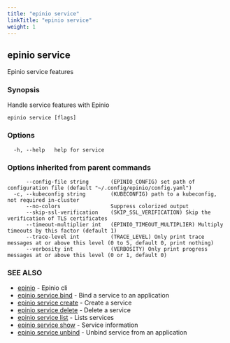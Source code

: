 ```yaml
---
title: "epinio service"
linkTitle: "epinio service"
weight: 1
---
```

## epinio service

Epinio service features

### Synopsis

Handle service features with Epinio

```
epinio service [flags]
```

### Options

```
  -h, --help   help for service
```

### Options inherited from parent commands

```
      --config-file string       (EPINIO_CONFIG) set path of configuration file (default "~/.config/epinio/config.yaml")
  -c, --kubeconfig string        (KUBECONFIG) path to a kubeconfig, not required in-cluster
      --no-colors                Suppress colorized output
      --skip-ssl-verification    (SKIP_SSL_VERIFICATION) Skip the verification of TLS certificates
      --timeout-multiplier int   (EPINIO_TIMEOUT_MULTIPLIER) Multiply timeouts by this factor (default 1)
      --trace-level int          (TRACE_LEVEL) Only print trace messages at or above this level (0 to 5, default 0, print nothing)
      --verbosity int            (VERBOSITY) Only print progress messages at or above this level (0 or 1, default 0)
```

### SEE ALSO

* [epinio](epinio.md)	 - Epinio cli
* [epinio service bind](epinio_service_bind.md)	 - Bind a service to an application
* [epinio service create](epinio_service_create.md)	 - Create a service
* [epinio service delete](epinio_service_delete.md)	 - Delete a service
* [epinio service list](epinio_service_list.md)	 - Lists services
* [epinio service show](epinio_service_show.md)	 - Service information
* [epinio service unbind](epinio_service_unbind.md)	 - Unbind service from an application

